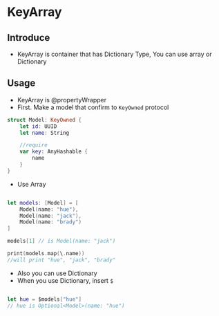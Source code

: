 # KeyArray
## Introduce
- KeyArray is container that has Dictionary Type, You can use array or Dictionary

## Usage
- KeyArray is @propertyWrapper
- First. Make a model that confirm to `KeyOwned` protocol

```swift
struct Model: KeyOwned {
    let id: UUID
    let name: String

    //require
    var key: AnyHashable {
        name
    }
}
```
- Use Array
```swift

let models: [Model] = [
    Model(name: "hue"),
    Model(name: "jack"),
    Model(name: "brady")
]

models[1] // is Model(name: "jack")

print(models.map(\.name))
//will print "hue", "jack", "brady"

```
- Also you can use Dictionary
- When you use Dictionary, insert `$`
```swift

let hue = $models["hue"]
// hue is Optional<Model>(name: "hue")

```
